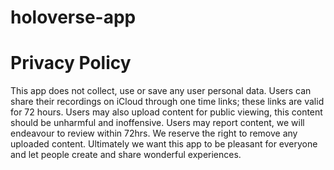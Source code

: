 # holoverse-app
# Privacy Policy
This app does not collect, use or save any user personal data.  Users can share their recordings on iCloud through one time links; these links are valid for 72 hours.  Users may also upload content for public viewing, this content should be unharmful and inoffensive.  Users may report content, we will endeavour to review within 72hrs.  We reserve the right to remove any uploaded content.  Ultimately we want this app to be pleasant for everyone and let people create and share wonderful experiences.
